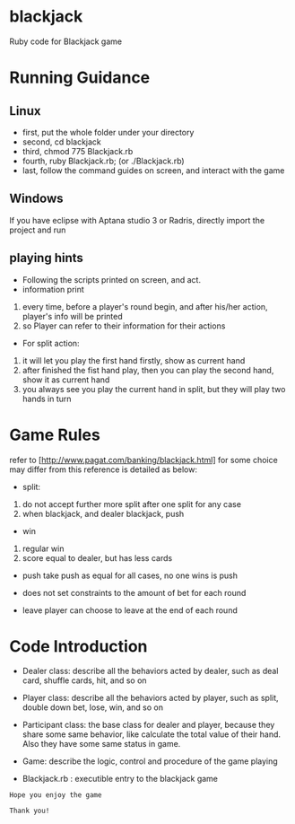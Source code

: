 blackjack
=========

Ruby code for Blackjack game

# Running Guidance
## Linux
* first, put the whole folder under your directory
* second, cd blackjack
* third, chmod 775 Blackjack.rb
* fourth, ruby Blackjack.rb; (or ./Blackjack.rb)
* last, follow the command guides on screen, and interact with the game

## Windows
If you have eclipse with Aptana studio 3 or Radris, 
directly import the project and run

## playing hints
* Following the scripts printed on screen, and act.
* information print
 1. every time, before a player's round begin, and after his/her action, player's info will be printed
 2. so Player can refer to their information for their actions

* For split action:
 1. it will let you play the first hand firstly, show as current hand
 2. after finished the fist hand play, then you can play the second hand, show it as current hand
 3. you always see you play the current hand in split, but they will play two hands in turn

# Game Rules
refer to [http://www.pagat.com/banking/blackjack.html]
for some choice may differ from this reference is detailed as below:
* split:
 1. do not accept further more split after one split for any case
 2. when blackjack, and dealer blackjack, push

* win 
 1. regular win
 2. score equal to dealer, but has less cards

* push
take push as equal for all cases, no one wins is push

* does not set constraints to the amount of bet for each round

* leave
player can choose to leave at the end of each round

# Code Introduction
* Dealer class: 
describe all the behaviors acted by dealer, such as deal card, shuffle cards, hit, and so on

* Player class: 
describe all the behaviors acted by player, such as split, double down bet, lose, win, and so on

* Participant class: 
the base class for dealer and player, because they share some same behavior, 
like calculate the total value of their hand. Also they have some same status in game.

* Game: describe the logic, control and procedure of the game playing

* Blackjack.rb : executible entry to the blackjack game

```Hope you enjoy the game```

```Thank you!```
